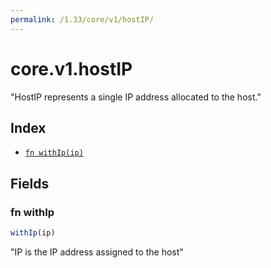```yaml
---
permalink: /1.33/core/v1/hostIP/
---
```


# core.v1.hostIP

"HostIP represents a single IP address allocated to the host."

## Index

* [`fn withIp(ip)`](#fn-withip)

## Fields

### fn withIp

```ts
withIp(ip)
```

"IP is the IP address assigned to the host"